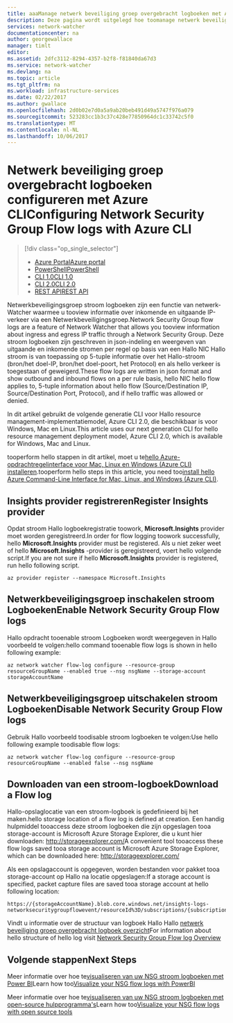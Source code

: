 ```yaml
---
title: aaaManage netwerk beveiliging groep overgebracht logboeken met Azure-netwerk-Watcher - Azure CLI | Microsoft Docs
description: Deze pagina wordt uitgelegd hoe toomanage netwerk beveiliging groep overgebracht wordt geregistreerd in Azure-netwerk-Watcher met Azure CLI
services: network-watcher
documentationcenter: na
author: georgewallace
manager: timlt
editor: 
ms.assetid: 2dfc3112-8294-4357-b2f8-f81840da67d3
ms.service: network-watcher
ms.devlang: na
ms.topic: article
ms.tgt_pltfrm: na
ms.workload: infrastructure-services
ms.date: 02/22/2017
ms.author: gwallace
ms.openlocfilehash: 2d0b02e7d0a5a9ab20beb491d49a5747f976a079
ms.sourcegitcommit: 523283cc1b3c37c428e77850964dc1c33742c5f0
ms.translationtype: MT
ms.contentlocale: nl-NL
ms.lasthandoff: 10/06/2017
---
```

# <a name="configuring-network-security-group-flow-logs-with-azure-cli"></a><span data-ttu-id="6ac8c-103">Netwerk beveiliging groep overgebracht logboeken configureren met Azure CLI</span><span class="sxs-lookup"><span data-stu-id="6ac8c-103">Configuring Network Security Group Flow logs with Azure CLI</span></span>

> [!div class="op_single_selector"]
> - [<span data-ttu-id="6ac8c-104">Azure Portal</span><span class="sxs-lookup"><span data-stu-id="6ac8c-104">Azure portal</span></span>](network-watcher-nsg-flow-logging-portal.md)
> - [<span data-ttu-id="6ac8c-105">PowerShell</span><span class="sxs-lookup"><span data-stu-id="6ac8c-105">PowerShell</span></span>](network-watcher-nsg-flow-logging-powershell.md)
> - [<span data-ttu-id="6ac8c-106">CLI 1.0</span><span class="sxs-lookup"><span data-stu-id="6ac8c-106">CLI 1.0</span></span>](network-watcher-nsg-flow-logging-cli-nodejs.md)
> - [<span data-ttu-id="6ac8c-107">CLI 2.0</span><span class="sxs-lookup"><span data-stu-id="6ac8c-107">CLI 2.0</span></span>](network-watcher-nsg-flow-logging-cli.md)
> - [<span data-ttu-id="6ac8c-108">REST API</span><span class="sxs-lookup"><span data-stu-id="6ac8c-108">REST API</span></span>](network-watcher-nsg-flow-logging-rest.md)

<span data-ttu-id="6ac8c-109">Netwerkbeveiligingsgroep stroom logboeken zijn een functie van netwerk-Watcher waarmee u tooview informatie over inkomende en uitgaande IP-verkeer via een Netwerkbeveiligingsgroep.</span><span class="sxs-lookup"><span data-stu-id="6ac8c-109">Network Security Group flow logs are a feature of Network Watcher that allows you tooview information about ingress and egress IP traffic through a Network Security Group.</span></span> <span data-ttu-id="6ac8c-110">Deze stroom logboeken zijn geschreven in json-indeling en weergeven van uitgaande en inkomende stromen per regel op basis van een Hallo NIC Hallo stroom is van toepassing op 5-tuple informatie over het Hallo-stroom (bron/het doel-IP, bron/het doel-poort, het Protocol) en als hello verkeer is toegestaan of geweigerd.</span><span class="sxs-lookup"><span data-stu-id="6ac8c-110">These flow logs are written in json format and show outbound and inbound flows on a per rule basis, hello NIC hello flow applies to, 5-tuple information about hello flow (Source/Destination IP, Source/Destination Port, Protocol), and if hello traffic was allowed or denied.</span></span>

<span data-ttu-id="6ac8c-111">In dit artikel gebruikt de volgende generatie CLI voor Hallo resource management-implementatiemodel, Azure CLI 2.0, die beschikbaar is voor Windows, Mac en Linux.</span><span class="sxs-lookup"><span data-stu-id="6ac8c-111">This article uses our next generation CLI for hello resource management deployment model, Azure CLI 2.0, which is available for Windows, Mac and Linux.</span></span>

<span data-ttu-id="6ac8c-112">tooperform hello stappen in dit artikel, moet u te[hello Azure-opdrachtregelinterface voor Mac, Linux en Windows (Azure CLI) installeren](https://docs.microsoft.com/en-us/cli/azure/install-az-cli2).</span><span class="sxs-lookup"><span data-stu-id="6ac8c-112">tooperform hello steps in this article, you need too[install hello Azure Command-Line Interface for Mac, Linux, and Windows (Azure CLI)](https://docs.microsoft.com/en-us/cli/azure/install-az-cli2).</span></span>

## <a name="register-insights-provider"></a><span data-ttu-id="6ac8c-113">Insights provider registreren</span><span class="sxs-lookup"><span data-stu-id="6ac8c-113">Register Insights provider</span></span>

<span data-ttu-id="6ac8c-114">Opdat stroom Hallo logboekregistratie toowork, **Microsoft.Insights** provider moet worden geregistreerd.</span><span class="sxs-lookup"><span data-stu-id="6ac8c-114">In order for flow logging toowork successfully, hello **Microsoft.Insights** provider must be registered.</span></span> <span data-ttu-id="6ac8c-115">Als u niet zeker weet of hello **Microsoft.Insights** -provider is geregistreerd, voert hello volgende script.</span><span class="sxs-lookup"><span data-stu-id="6ac8c-115">If you are not sure if hello **Microsoft.Insights** provider is registered, run hello following script.</span></span>

```azurecli
az provider register --namespace Microsoft.Insights
```

## <a name="enable-network-security-group-flow-logs"></a><span data-ttu-id="6ac8c-116">Netwerkbeveiligingsgroep inschakelen stroom Logboeken</span><span class="sxs-lookup"><span data-stu-id="6ac8c-116">Enable Network Security Group Flow logs</span></span>

<span data-ttu-id="6ac8c-117">Hallo opdracht tooenable stroom Logboeken wordt weergegeven in Hallo voorbeeld te volgen:</span><span class="sxs-lookup"><span data-stu-id="6ac8c-117">hello command tooenable flow logs is shown in hello following example:</span></span>

```azurecli
az network watcher flow-log configure --resource-group resourceGroupName --enabled true --nsg nsgName --storage-account storageAccountName
```

## <a name="disable-network-security-group-flow-logs"></a><span data-ttu-id="6ac8c-118">Netwerkbeveiligingsgroep uitschakelen stroom Logboeken</span><span class="sxs-lookup"><span data-stu-id="6ac8c-118">Disable Network Security Group Flow logs</span></span>

<span data-ttu-id="6ac8c-119">Gebruik Hallo voorbeeld toodisable stroom logboeken te volgen:</span><span class="sxs-lookup"><span data-stu-id="6ac8c-119">Use hello following example toodisable flow logs:</span></span>

```azurecli
az network watcher flow-log configure --resource-group resourceGroupName --enabled false --nsg nsgName
```

## <a name="download-a-flow-log"></a><span data-ttu-id="6ac8c-120">Downloaden van een stroom-logboek</span><span class="sxs-lookup"><span data-stu-id="6ac8c-120">Download a Flow log</span></span>

<span data-ttu-id="6ac8c-121">Hallo-opslaglocatie van een stroom-logboek is gedefinieerd bij het maken.</span><span class="sxs-lookup"><span data-stu-id="6ac8c-121">hello storage location of a flow log is defined at creation.</span></span> <span data-ttu-id="6ac8c-122">Een handig hulpmiddel tooaccess deze stroom logboeken die zijn opgeslagen tooa storage-account is Microsoft Azure Storage Explorer, die u kunt hier downloaden: http://storageexplorer.com/</span><span class="sxs-lookup"><span data-stu-id="6ac8c-122">A convenient tool tooaccess these flow logs saved tooa storage account is Microsoft Azure Storage Explorer, which can be downloaded here:  http://storageexplorer.com/</span></span>

<span data-ttu-id="6ac8c-123">Als een opslagaccount is opgegeven, worden bestanden voor pakket tooa storage-account op Hallo na locatie opgeslagen:</span><span class="sxs-lookup"><span data-stu-id="6ac8c-123">If a storage account is specified, packet capture files are saved tooa storage account at hello following location:</span></span>

```
https://{storageAccountName}.blob.core.windows.net/insights-logs-networksecuritygroupflowevent/resourceId%3D/subscriptions/{subscriptionId}/resourcegroups/{resourceGroupName}/providers/microsoft.network/networksecuritygroups/{nsgName}/{year}/{month}/{day}/PT1H.json
```

<span data-ttu-id="6ac8c-124">Vindt u informatie over de structuur van logboek Hallo Hallo [netwerk beveiliging groep overgebracht logboek overzicht](network-watcher-nsg-flow-logging-overview.md)</span><span class="sxs-lookup"><span data-stu-id="6ac8c-124">For information about hello structure of hello log visit [Network Security Group Flow log Overview](network-watcher-nsg-flow-logging-overview.md)</span></span>

## <a name="next-steps"></a><span data-ttu-id="6ac8c-125">Volgende stappen</span><span class="sxs-lookup"><span data-stu-id="6ac8c-125">Next Steps</span></span>

<span data-ttu-id="6ac8c-126">Meer informatie over hoe te[visualiseren van uw NSG stroom logboeken met Power BI](network-watcher-visualize-nsg-flow-logs-power-bi.md)</span><span class="sxs-lookup"><span data-stu-id="6ac8c-126">Learn how too[Visualize your NSG flow logs with PowerBI](network-watcher-visualize-nsg-flow-logs-power-bi.md)</span></span>

<span data-ttu-id="6ac8c-127">Meer informatie over hoe te[visualiseren van uw NSG stroom logboeken met open-source hulpprogramma's](network-watcher-visualize-nsg-flow-logs-open-source-tools.md)</span><span class="sxs-lookup"><span data-stu-id="6ac8c-127">Learn how too[Visualize your NSG flow logs with open source tools](network-watcher-visualize-nsg-flow-logs-open-source-tools.md)</span></span>
